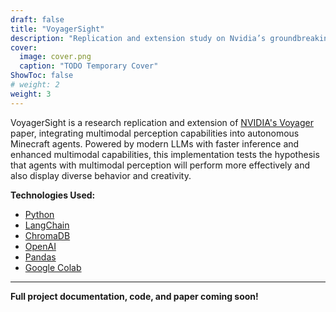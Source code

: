 ```yaml
---
draft: false
title: "VoyagerSight"
description: "Replication and extension study on Nvidia’s groundbreaking Voyager, exploring the effects of multimodal inputs on Minecraft LLM agents"
cover:
  image: cover.png
  caption: "TODO Temporary Cover"
ShowToc: false
# weight: 2
weight: 3
---
```


VoyagerSight is a research replication and extension of [NVIDIA's Voyager](https://voyager.minedojo.org/) paper, integrating multimodal perception capabilities into autonomous Minecraft agents. Powered by modern LLMs with faster inference and enhanced multimodal capabilities, this implementation tests the hypothesis that agents with multimodal perception will perform more effectively and also display diverse behavior and creativity.

**Technologies Used:**

- [Python](https://www.python.org/)
- [LangChain](https://langchain.com/)
- [ChromaDB](https://docs.trychroma.com/docs/overview/introduction)
- [OpenAI](https://openai.com/)
- [Pandas](https://pandas.pydata.org/)
- [Google Colab](https://colab.research.google.com/)

---

**Full project documentation, code, and paper coming soon!**

<!--
Key things to highlight when writing:

- Replicated a cutting edge study on LLM agents in complicated environments
- Applied modern, smarter, faster LLMs to the task
- Prompt engineered to optimize task completion
- Extended the study to include multimodal inputs, using images from the agents POV to guide the agent
- RAG for skill selection
- Conducted similar ablation studies to understand the effects of multimodal inputs
- LangChain experience
- Restful API experience
  ` -->

